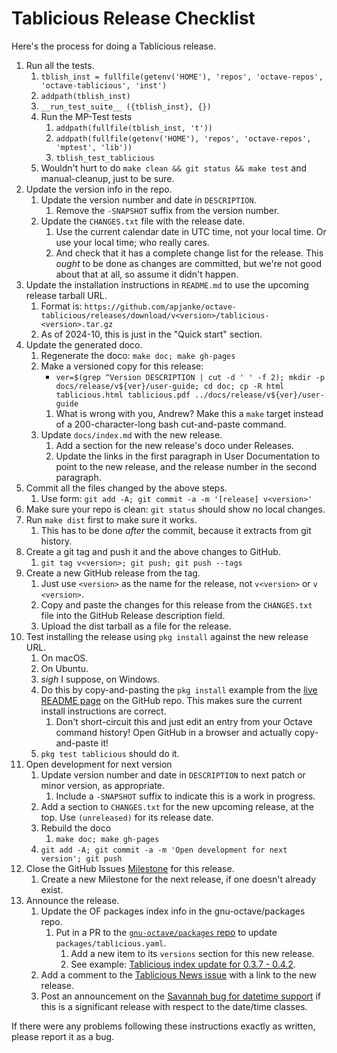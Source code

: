# Tablicious Release Checklist

Here's the process for doing a Tablicious release.

1. Run all the tests.
    1. `tblish_inst = fullfile(getenv('HOME'), 'repos', 'octave-repos', 'octave-tablicious', 'inst')`
    1. `addpath(tblish_inst)`
    1. `__run_test_suite__ ({tblish_inst}, {})`
    1. Run the MP-Test tests
        1. `addpath(fullfile(tblish_inst, 't'))`
        1. `addpath(fullfile(getenv('HOME'), 'repos', 'octave-repos', 'mptest', 'lib'))`
        1. `tblish_test_tablicious`
    1. Wouldn't hurt to do `make clean && git status && make test` and manual-cleanup, just to be sure.
1. Update the version info in the repo.
    1. Update the version number and date in `DESCRIPTION`.
        1. Remove the `-SNAPSHOT` suffix from the version number.
    1. Update the `CHANGES.txt` file with the release date.
        1. Use the current calendar date in UTC time, not your local time. Or use your local time; who really cares.
        1. And check that it has a complete change list for the release. This _ought_ to be done as changes are committed, but we're not good about that at all, so assume it didn't happen.
1. Update the installation instructions in `README.md` to use the upcoming release tarball URL.
    1. Format is: `https://github.com/apjanke/octave-tablicious/releases/download/v<version>/tablicious-<version>.tar.gz`
    1. As of 2024-10, this is just in the "Quick start" section.
1. Update the generated doco.
    1. Regenerate the doco: `make doc; make gh-pages`
    1. Make a versioned copy for this release:
        * `ver=$(grep ^Version DESCRIPTION | cut -d ' ' -f 2); mkdir -p docs/release/v${ver}/user-guide; cd doc; cp -R html tablicious.html tablicious.pdf ../docs/release/v${ver}/user-guide`
        1. What is wrong with you, Andrew? Make this a `make` target instead of a 200-character-long bash cut-and-paste command.
    1. Update `docs/index.md` with the new release.
        1. Add a section for the new release's doco under Releases.
        1. Update the links in the first paragraph in User Documentation to point to the new release, and the release number in the second paragraph.
1. Commit all the files changed by the above steps.
    1. Use form: `git add -A; git commit -a -m '[release] v<version>'`
1. Make sure your repo is clean: `git status` should show no local changes.
1. Run `make dist` first to make sure it works.
    1. This has to be done _after_ the commit, because it extracts from git history.
1. Create a git tag and push it and the above changes to GitHub.
    1. `git tag v<version>; git push; git push --tags`
1. Create a new GitHub release from the tag.
    1. Just use `<version>` as the name for the release, not `v<version>` or `v <version>`.
    1. Copy and paste the changes for this release from the `CHANGES.txt` file into the GitHub Release description field.
    1. Upload the dist tarball as a file for the release.
1. Test installing the release using `pkg install` against the new release URL.
    1. On macOS.
    1. On Ubuntu.
    1. _sigh_ I suppose, on Windows.
    1. Do this by copy-and-pasting the `pkg install` example from the [live README page](https://github.com/apjanke/octave-tablicious/blob/master/README.md) on the GitHub repo. This makes sure the current install instructions are correct.
        1. Don't short-circuit this and just edit an entry from your Octave command history! Open GitHub in a browser and actually copy-and-paste it!
    1. `pkg test tablicious` should do it.
1. Open development for next version
    1. Update version number and date in `DESCRIPTION` to next patch or minor version, as appropriate.
        1. Include a `-SNAPSHOT` suffix to indicate this is a work in progress.
    1. Add a section to `CHANGES.txt` for the new upcoming release, at the top. Use `(unreleased)` for its release date.
    1. Rebuild the doco
        1. `make doc; make gh-pages`
    1. `git add -A; git commit -a -m 'Open development for next version'; git push`
1. Close the GitHub Issues [Milestone](https://github.com/apjanke/octave-tablicious/milestones) for this release.
    1. Create a new Milestone for the next release, if one doesn't already exist.
1. Announce the release.
    1. Update the OF packages index info in the gnu-octave/packages repo.
        1. Put in a PR to the [`gnu-octave/packages` repo](https://github.com/gnu-octave/packages) to update `packages/tablicious.yaml`.
            1. Add a new item to its `versions` section for this new release.
            1. See example: [Tablicious index update for 0.3.7 - 0.4.2](https://github.com/gnu-octave/packages/pull/401).
    1. Add a comment to the [Tablicious News issue](https://github.com/apjanke/octave-tablicious/issues/131) with a link to the new release.
    1. Post an announcement on the [Savannah bug for datetime support](https://savannah.gnu.org/bugs/index.php?47032) if this is a significant release with respect to the date/time classes.

If there were any problems following these instructions exactly as written, please report it as a bug.

